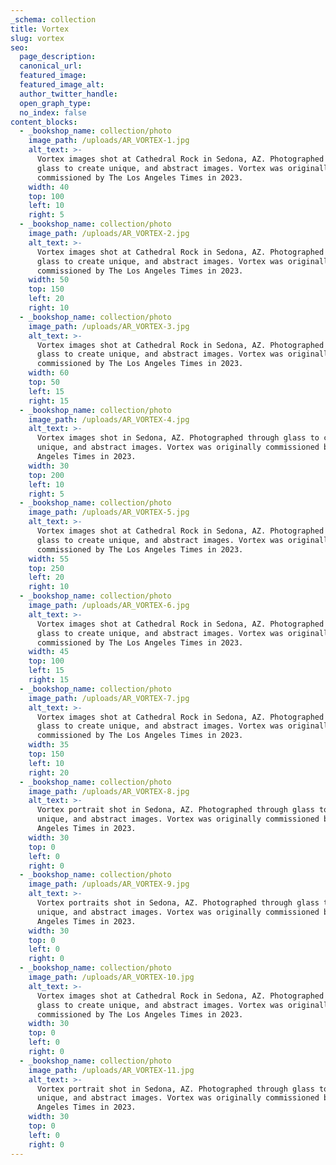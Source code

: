 ```yaml
---
_schema: collection
title: Vortex
slug: vortex
seo:
  page_description:
  canonical_url:
  featured_image:
  featured_image_alt:
  author_twitter_handle:
  open_graph_type:
  no_index: false
content_blocks:
  - _bookshop_name: collection/photo
    image_path: /uploads/AR_VORTEX-1.jpg
    alt_text: >-
      Vortex images shot at Cathedral Rock in Sedona, AZ. Photographed through
      glass to create unique, and abstract images. Vortex was originally
      commissioned by The Los Angeles Times in 2023. 
    width: 40
    top: 100
    left: 10
    right: 5
  - _bookshop_name: collection/photo
    image_path: /uploads/AR_VORTEX-2.jpg
    alt_text: >-
      Vortex images shot at Cathedral Rock in Sedona, AZ. Photographed through
      glass to create unique, and abstract images. Vortex was originally
      commissioned by The Los Angeles Times in 2023. 
    width: 50
    top: 150
    left: 20
    right: 10
  - _bookshop_name: collection/photo
    image_path: /uploads/AR_VORTEX-3.jpg
    alt_text: >-
      Vortex images shot at Cathedral Rock in Sedona, AZ. Photographed through
      glass to create unique, and abstract images. Vortex was originally
      commissioned by The Los Angeles Times in 2023. 
    width: 60
    top: 50
    left: 15
    right: 15
  - _bookshop_name: collection/photo
    image_path: /uploads/AR_VORTEX-4.jpg
    alt_text: >-
      Vortex images shot in Sedona, AZ. Photographed through glass to create
      unique, and abstract images. Vortex was originally commissioned by The Los
      Angeles Times in 2023. 
    width: 30
    top: 200
    left: 10
    right: 5
  - _bookshop_name: collection/photo
    image_path: /uploads/AR_VORTEX-5.jpg
    alt_text: >-
      Vortex images shot at Cathedral Rock in Sedona, AZ. Photographed through
      glass to create unique, and abstract images. Vortex was originally
      commissioned by The Los Angeles Times in 2023. 
    width: 55
    top: 250
    left: 20
    right: 10
  - _bookshop_name: collection/photo
    image_path: /uploads/AR_VORTEX-6.jpg
    alt_text: >-
      Vortex images shot at Cathedral Rock in Sedona, AZ. Photographed through
      glass to create unique, and abstract images. Vortex was originally
      commissioned by The Los Angeles Times in 2023. 
    width: 45
    top: 100
    left: 15
    right: 15
  - _bookshop_name: collection/photo
    image_path: /uploads/AR_VORTEX-7.jpg
    alt_text: >-
      Vortex images shot at Cathedral Rock in Sedona, AZ. Photographed through
      glass to create unique, and abstract images. Vortex was originally
      commissioned by The Los Angeles Times in 2023. 
    width: 35
    top: 150
    left: 10
    right: 20
  - _bookshop_name: collection/photo
    image_path: /uploads/AR_VORTEX-8.jpg
    alt_text: >-
      Vortex portrait shot in Sedona, AZ. Photographed through glass to create
      unique, and abstract images. Vortex was originally commissioned by The Los
      Angeles Times in 2023. 
    width: 30
    top: 0
    left: 0
    right: 0
  - _bookshop_name: collection/photo
    image_path: /uploads/AR_VORTEX-9.jpg
    alt_text: >-
      Vortex portraits shot in Sedona, AZ. Photographed through glass to create
      unique, and abstract images. Vortex was originally commissioned by The Los
      Angeles Times in 2023. 
    width: 30
    top: 0
    left: 0
    right: 0
  - _bookshop_name: collection/photo
    image_path: /uploads/AR_VORTEX-10.jpg
    alt_text: >-
      Vortex images shot at Cathedral Rock in Sedona, AZ. Photographed through
      glass to create unique, and abstract images. Vortex was originally
      commissioned by The Los Angeles Times in 2023.
    width: 30
    top: 0
    left: 0
    right: 0
  - _bookshop_name: collection/photo
    image_path: /uploads/AR_VORTEX-11.jpg
    alt_text: >-
      Vortex portrait shot in Sedona, AZ. Photographed through glass to create
      unique, and abstract images. Vortex was originally commissioned by The Los
      Angeles Times in 2023. 
    width: 30
    top: 0
    left: 0
    right: 0
---
```

